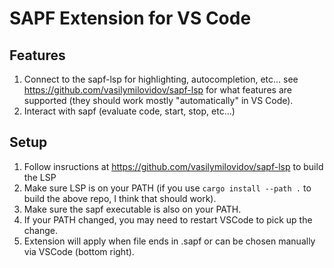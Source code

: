 # SAPF Extension for VS Code

## Features

1. Connect to the sapf-lsp for highlighting, autocompletion, etc... see https://github.com/vasilymilovidov/sapf-lsp for what features are supported (they should work mostly
"automatically" in VS Code).
2. Interact with sapf (evaluate code, start, stop, etc...)


## Setup

1. Follow insructions at https://github.com/vasilymilovidov/sapf-lsp to build the LSP
1. Make sure LSP is on your PATH (if you use `cargo install --path .` to build the above repo, I think that should work).
1. Make sure the sapf executable is also on your PATH.
1. If your PATH changed, you may need to restart VSCode to pick up the change.
1. Extension will apply when file ends in .sapf or can be chosen manually via VSCode (bottom right).